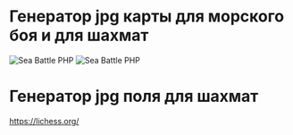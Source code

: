 # Генератор jpg карты для морского боя и для шахмат
![Sea Battle PHP](https://github.com/makhnanov/sea-battle-php/blob/main/SeaBattleVertical.jpg?raw=true)
![Sea Battle PHP](https://github.com/makhnanov/sea-battle-php/blob/main/SeaBattleHorizontal.jpg?raw=true)

# Генератор jpg поля для шахмат

https://lichess.org/

